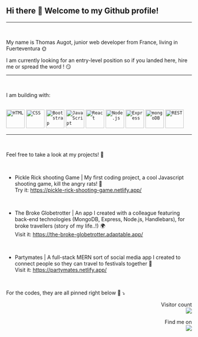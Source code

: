## Hi there 👋 Welcome to my Github profile!			

-----

<br>

My name is Thomas Augot, junior web developer from France, living in Fuerteventura :sun_with_face:

I am currently looking for an entry-level position so if you landed here, hire me or spread the word ! :smirk:

---

<br>

I am building with:

<br>

<div>
	<code><img height="50" src="https://user-images.githubusercontent.com/25181517/192158954-f88b5814-d510-4564-b285-dff7d6400dad.png" alt="HTML" title="HTML" /></code>
	<code><img height="50" src="https://user-images.githubusercontent.com/25181517/183898674-75a4a1b1-f960-4ea9-abcb-637170a00a75.png" alt="CSS" title="CSS" /></code>
	<code><img height="50" src="https://user-images.githubusercontent.com/25181517/183898054-b3d693d4-dafb-4808-a509-bab54cf5de34.png" alt="Bootstrap" title="Bootstrap" /></code>
	<code><img height="50" src="https://user-images.githubusercontent.com/25181517/117447155-6a868a00-af3d-11eb-9cfe-245df15c9f3f.png" alt="JavaScript" title="JavaScript" /></code>
	<code><img height="50" src="https://user-images.githubusercontent.com/25181517/183897015-94a058a6-b86e-4e42-a37f-bf92061753e5.png" alt="React" title="React" /></code>
	<code><img height="50" src="https://user-images.githubusercontent.com/25181517/183568594-85e280a7-0d7e-4d1a-9028-c8c2209e073c.png" alt="Node.js" title="Node.js" /></code>
	<code><img height="50" src="https://user-images.githubusercontent.com/25181517/183859966-a3462d8d-1bc7-4880-b353-e2cbed900ed6.png" alt="Express" title="Express" /></code>
	<code><img height="50" src="https://user-images.githubusercontent.com/25181517/182884177-d48a8579-2cd0-447a-b9a6-ffc7cb02560e.png" alt="mongoDB" title="mongoDB" /></code>
	<code><img height="50" src="https://user-images.githubusercontent.com/25181517/192107858-fe19f043-c502-4009-8c47-476fc89718ad.png" alt="REST" title="REST" /></code>
</div>

---

<br>

Feel free to take a look at my projects! :see_no_evil: 

<br>

- Pickle Rick shooting Game | My first coding project, a cool Javascript shooting game, kill the angry rats! :rat:
<br>Try it: https://pickle-rick-shooting-game.netlify.app/

<br>

- The Broke Globetrotter | An app I created with a colleague featuring back-end technologies (MongoDB, Express, Node.js, Handlebars), for broke travellers (story of my life..!) :earth_africa:
<br> Visit it: https://the-broke-globetrotter.adaptable.app/

<br>

- Partymates | A full-stack MERN sort of social media app I created to connect people so they can travel to festivals together :tada:
<br> Visit it: https://partymates.netlify.app/

<br>

For the codes, they are all pinned right below :eyes: :arrow_heading_down:

<p align="right"> 
  Visitor count<br>
  <img src="https://profile-counter.glitch.me/thomasaugot/count.svg" />
</p>
<p align="right">
	Find me on <br>
	<a href="https://www.linkedin.com/in/thomas-augot"><img src="https://cliply.co/wp-content/uploads/2021/02/372102050_LINKEDIN_ICON_400px.gif" /></a>
</p>
